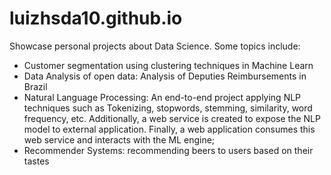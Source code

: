 # luizhsda10.github.io
Showcase personal projects about Data Science. Some topics include:

- Customer segmentation using clustering techniques in Machine Learn
- Data Analysis of open data: Analysis of Deputies Reimbursements in Brazil
- Natural Language Processing: An end-to-end project applying NLP techniques such as Tokenizing, stopwords, stemming, similarity, word frequency, etc. Additionally, a web service is created to expose the NLP model to external application. Finally, a web application consumes this web service and interacts with the ML engine;
- Recommender Systems: recommending beers to users based on their tastes
